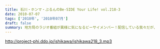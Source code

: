 ```yaml
---
title: 石川・ホンマ・ぶるんのBe-SIDE Your Life! vol.218-3
date: 2010-07-07
tags: ['2010年', '2010年07月']
draft: false
summary: 地方局のラジオ番組が異様に気になるビーサイメンバー！配信している我々だが、やはり地上波へのあくなき憧れは・・・あるっ！NAMAE
---
```


http://project-phi.ddo.jp/ishikawa/ishikawa218_3.mp3
